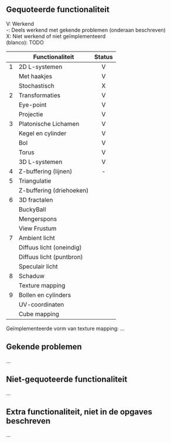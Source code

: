## Gequoteerde functionaliteit

V: Werkend  
-: Deels werkend met gekende problemen (onderaan beschreven)  
X: Niet werkend of niet geïmplementeerd  
(blanco): TODO  


|   | Functionaliteit      | Status |
|---|---------------------------|:---:|
| 1 | 2D L-systemen             | V |
|   | Met haakjes               | V |
|   | Stochastisch              | X |
| 2 | Transformaties            | V |
|   | Eye-point                 | V |
|   | Projectie                 | V |
| 3 | Platonische Lichamen      | V |
|   | Kegel en cylinder         | V |
|   | Bol                       | V |
|   | Torus                     | V |
|   | 3D L-systemen             | V |
| 4 | Z-buffering (lijnen)      | - |
| 5 | Triangulatie              |   |
|   | Z-buffering (driehoeken)  |   |
| 6 | 3D fractalen              |   |
|   | BuckyBall                 |   |
|   | Mengerspons               |   |
|   | View Frustum              |   |
| 7 | Ambient licht             |   |
|   | Diffuus licht (oneindig)  |   |
|   | Diffuus licht (puntbron)  |   |
|   | Speculair licht           |   |
| 8 | Schaduw                   |   |
|   | Texture mapping           |   |
| 9 | Bollen en cylinders       |   |
|   | UV-coordinaten            |   |
|   | Cube mapping              |   |

Geïmplementeerde vorm van texture mapping: ...

## Gekende problemen 
...
## Niet-gequoteerde functionaliteit
...

## Extra functionaliteit, niet in de opgaves beschreven
...

